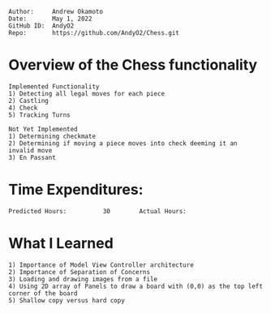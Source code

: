 ```
Author:     Andrew Okamoto
Date:       May 1, 2022
GitHub ID:  AndyO2
Repo:       https://github.com/AndyO2/Chess.git
```

# Overview of the Chess functionality
    
    Implemented Functionality
    1) Detecting all legal moves for each piece
    2) Castling
    4) Check
    5) Tracking Turns
    
    Not Yet Implemented
    1) Determining checkmate
    2) Determining if moving a piece moves into check deeming it an invalid move
    3) En Passant

# Time Expenditures:

    Predicted Hours:          30        Actual Hours:     
    
# What I Learned
    
    1) Importance of Model View Controller architecture
    2) Importance of Separation of Concerns
    3) Loading and drawing images from a file
    4) Using 2D array of Panels to draw a board with (0,0) as the top left corner of the board
    5) Shallow copy versus hard copy
